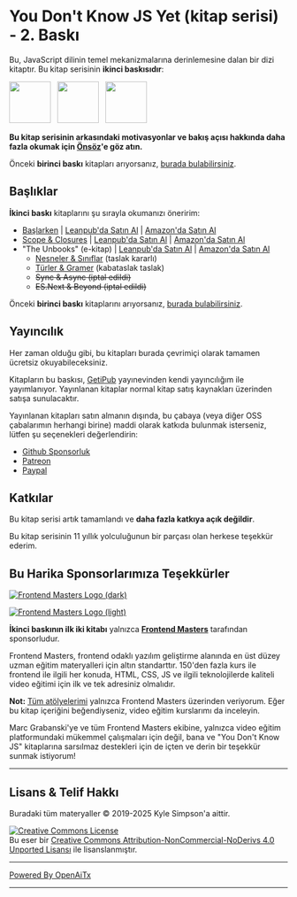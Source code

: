 # You Don't Know JS Yet (kitap serisi) - 2. Baskı

Bu, JavaScript dilinin temel mekanizmalarına derinlemesine dalan bir dizi kitaptır. Bu kitap serisinin **ikinci baskısıdır**:

<a href="https://leanpub.com/ydkjsy-get-started"><img src="get-started/images/cover.png" width="75"></a>&nbsp;&nbsp;
<a href="https://leanpub.com/ydkjsy-scope-closures"><img src="scope-closures/images/cover.png" width="75"></a>&nbsp;&nbsp;
<a href="https://leanpub.com/ydkjsy-unbooks"><img src="unbooks-cover.png" width="75"></a>

**Bu kitap serisinin arkasındaki motivasyonlar ve bakış açısı hakkında daha fazla okumak için [Önsöz](preface.md)'e göz atın.**

Önceki **birinci baskı** kitapları arıyorsanız, [burada bulabilirsiniz](https://github.com/getify/You-Dont-Know-JS/blob/1st-ed/README.md).

## Başlıklar

**İkinci baskı** kitaplarını şu sırayla okumanızı öneririm:

* [Başlarken](get-started/README.md) | [Leanpub'da Satın Al](https://leanpub.com/ydkjsy-get-started) | [Amazon'da Satın Al](https://www.amazon.com/dp/B084BNMN7T)
* [Scope & Closures](scope-closures/README.md) | [Leanpub'da Satın Al](https://leanpub.com/ydkjsy-scope-closures) | [Amazon'da Satın Al](https://www.amazon.com/dp/B08634PZ3N)
* "The Unbooks" (e-kitap) | [Leanpub'da Satın Al](https://leanpub.com/ydkjsy-unbooks) | [Amazon'da Satın Al](https://www.amazon.com/dp/B0F7H1DN5S)
    - [Nesneler & Sınıflar](objects-classes/README.md) (taslak kararlı)
    - [Türler & Gramer](types-grammar/README.md) (kabataslak taslak)
    - ~~Sync & Async (iptal edildi)~~
    - ~~ES.Next & Beyond (iptal edildi)~~

Önceki **birinci baskı** kitaplarını arıyorsanız, [burada bulabilirsiniz](https://github.com/getify/You-Dont-Know-JS/blob/1st-ed/README.md).

## Yayıncılık

Her zaman olduğu gibi, bu kitapları burada çevrimiçi olarak tamamen ücretsiz okuyabileceksiniz.

Kitapların bu baskısı, [GetiPub](https://geti.pub) yayınevinden kendi yayıncılığım ile yayımlanıyor. Yayınlanan kitaplar normal kitap satış kaynakları üzerinden satışa sunulacaktır.

Yayınlanan kitapları satın almanın dışında, bu çabaya (veya diğer OSS çabalarımın herhangi birine) maddi olarak katkıda bulunmak isterseniz, lütfen şu seçenekleri değerlendirin:

* [Github Sponsorluk](https://github.com/users/getify/sponsorship)
* [Patreon](https://www.patreon.com/getify)
* [Paypal](https://www.paypal.me/getify)

## Katkılar

Bu kitap serisi artık tamamlandı ve **daha fazla katkıya açık değildir**.

Bu kitap serisinin 11 yıllık yolculuğunun bir parçası olan herkese teşekkür ederim.

## Bu Harika Sponsorlarımıza Teşekkürler

[![Frontend Masters Logo (dark)](https://github.com/getify/You-Dont-Know-JS/blob/2nd-ed/external-logos/fem_logo-light.svg)](https://frontendmasters.com#gh-light-mode-only)

[![Frontend Masters Logo (light)](https://github.com/getify/You-Dont-Know-JS/blob/2nd-ed/external-logos/fem_logo.svg)](https://frontendmasters.com#gh-dark-mode-only)

**İkinci baskının ilk iki kitabı** yalnızca **[Frontend Masters](https://frontendmasters.com/?code=simpson)** tarafından sponsorludur.

Frontend Masters, frontend odaklı yazılım geliştirme alanında en üst düzey uzman eğitim materyalleri için altın standarttır. 150'den fazla kurs ile frontend ile ilgili her konuda, HTML, CSS, JS ve ilgili teknolojilerde kaliteli video eğitimi için ilk ve tek adresiniz olmalıdır.

**Not:** [Tüm atölyelerimi](https://frontendmasters.com/teachers/kyle-simpson?code=simpson) yalnızca Frontend Masters üzerinden veriyorum. Eğer bu kitap içeriğini beğendiyseniz, video eğitim kurslarımı da inceleyin.

Marc Grabanski'ye ve tüm Frontend Masters ekibine, yalnızca video eğitim platformundaki mükemmel çalışmaları için değil, bana ve "You Don't Know JS" kitaplarına sarsılmaz destekleri için de içten ve derin bir teşekkür sunmak istiyorum!

----

## Lisans & Telif Hakkı

Buradaki tüm materyaller &copy; 2019-2025 Kyle Simpson'a aittir.

<a rel="license" href="https://creativecommons.org/licenses/by-nc-nd/4.0/"><img alt="Creative Commons License" style="border-width:0" src="https://i.creativecommons.org/l/by-nc-nd/4.0/88x31.png" /></a><br />Bu eser bir <a rel="license" href="http://creativecommons.org/licenses/by-nc-nd/4.0/">Creative Commons Attribution-NonCommercial-NoDerivs 4.0 Unported Lisansı</a> ile lisanslanmıştır.

---

[Powered By OpenAiTx](https://github.com/OpenAiTx/OpenAiTx)

---